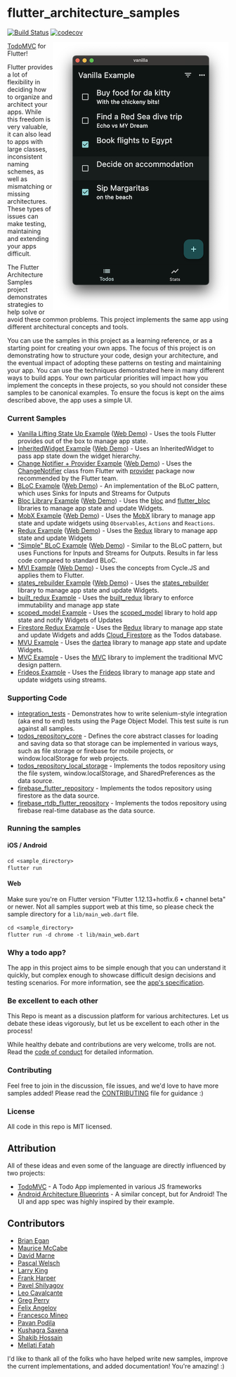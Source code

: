 # flutter_architecture_samples

[![Build Status](https://github.com/brianegan/flutter_architecture_samples/actions/workflows/static_analysis_and_tests.yml/badge.svg?branch=master)](https://github.com/brianegan/flutter_architecture_samples/actions/workflows/static_analysis_and_tests.yml)
[![codecov](https://codecov.io/gh/brianegan/flutter_architecture_samples/branch/master/graph/badge.svg)](https://codecov.io/gh/brianegan/flutter_architecture_samples)

<img align="right" src="assets/todo-list.png" alt="List of Todos Screen">

[TodoMVC](http://todomvc.com) for Flutter!

Flutter provides a lot of flexibility in deciding how to organize and architect
your apps. While this freedom is very valuable, it can also lead to apps with
large classes, inconsistent naming schemes, as well as mismatching or missing
architectures. These types of issues can make testing, maintaining and extending
your apps difficult.

The Flutter Architecture Samples project demonstrates strategies to help solve
or avoid these common problems. This project implements the same app using
different architectural concepts and tools.

You can use the samples in this project as a learning reference, or as a
starting point for creating your own apps. The focus of this project is on
demonstrating how to structure your code, design your architecture, and the
eventual impact of adopting these patterns on testing and maintaining your app.
You can use the techniques demonstrated here in many different ways to build
apps. Your own particular priorities will impact how you implement the concepts
in these projects, so you should not consider these samples to be canonical
examples. To ensure the focus is kept on the aims described above, the app uses
a simple UI.

### Current Samples

- [Vanilla Lifting State Up Example](vanilla) ([Web Demo](https://fas_vanilla.codemagic.app)) - Uses the tools Flutter provides out of the box to manage app state.
- [InheritedWidget Example](inherited_widget) ([Web Demo](https://fas_inherited_widget.codemagic.app)) - Uses an InheritedWidget to pass app state down the widget hierarchy.
- [Change Notifier + Provider Example](change_notifier_provider) ([Web Demo](https://fas_change_notifier_provider.codemagic.app)) - Uses the [ChangeNotifier](https://api.flutter.dev/flutter/foundation/ChangeNotifier-class.html) class from Flutter with [provider](https://pub.dev/packages/provider) package now recommended by the Flutter team.
- [BLoC Example](bloc_flutter) ([Web Demo](https://fas_bloc_flutter.codemagic.app)) - An implementation of the BLoC pattern, which uses Sinks for Inputs and Streams for Outputs
- [Bloc Library Example](bloc_library) ([Web Demo](https://fas_bloc_library.codemagic.app)) - Uses the [bloc](https://pub.dartlang.org/packages/bloc) and [flutter_bloc](https://pub.dartlang.org/packages/flutter_bloc) libraries to manage app state and update Widgets.
- [MobX Example](mobx) ([Web Demo](https://fas_mobx.codemagic.app)) - Uses the [MobX](https://pub.dev/packages/mobx) library to manage app state and update widgets using `Observables`, `Actions` and `Reactions`.
- [Redux Example](redux) ([Web Demo](https://fas_redux.codemagic.app)) - Uses the [Redux](https://pub.dartlang.org/packages/redux) library to manage app state and update Widgets
- ["Simple" BLoC Example](simple_bloc_flutter) ([Web Demo](https://fas_simple_bloc.codemagic.app)) - Similar to the BLoC pattern, but uses Functions for Inputs and Streams for Outputs. Results in far less code compared to standard BLoC.
- [MVI Example](mvi_flutter) ([Web Demo](https://fas_mvi.codemagic.app)) - Uses the concepts from Cycle.JS and applies them to Flutter.
- [states_rebuilder Example](states_rebuilder) ([Web Demo](https://fas_states_rebuilder.codemagic.app)) - Uses the [states_rebuilder](https://pub.dev/packages/states_rebuilder) library to manage app state and update Widgets.
- [built_redux Example](built_redux) - Uses the [built_redux](https://pub.dartlang.org/packages/built_redux) library to enforce immutability and manage app state
- [scoped_model Example](scoped_model) - Uses the [scoped_model](https://pub.dartlang.org/packages/scoped_model) library to hold app state and notify Widgets of Updates
- [Firestore Redux Example](firestore_redux) - Uses the [Redux](https://pub.dartlang.org/packages/redux) library to manage app state and update Widgets and
  adds [Cloud_Firestore](https://firebase.google.com/docs/firestore/) as the Todos database.
- [MVU Example](mvu) - Uses the [dartea](https://pub.dartlang.org/packages/dartea) library to manage app state and update Widgets.
- [MVC Example](mvc) - Uses the [MVC](https://pub.dartlang.org/packages/mvc_pattern) library to implement the traditional MVC design pattern.
- [Frideos Example](frideos_library) - Uses the [Frideos](https://pub.dartlang.org/packages/frideos) library to manage app state and update widgets using streams.

### Supporting Code

- [integration_tests](integration_tests) - Demonstrates how to write
selenium-style integration (aka end to end) tests using the Page Object Model.
This test suite is run against all samples.
- [todos_repository_core](todos_repository_core) - Defines the core abstract
classes for loading and saving data so that storage can be implemented in
various ways, such as file storage or firebase for mobile projects, or
window.localStorage for web projects.
- [todos_repository_local_storage](todos_repository_local_storage) - Implements
the todos repository using the file system, window.localStorage, and
SharedPreferences as the data source.
- [firebase_flutter_repository](firebase_flutter_repository) - Implements 
the todos repository using firestore as the data source.
- [firebase_rtdb_flutter_repository](firebase_rtdb_flutter_repository) -
Implements the todos repository using firebase real-time database as the data
source.

### Running the samples

#### iOS / Android

```
cd <sample_directory>
flutter run 
```

#### Web

Make sure you're on Flutter version "Flutter 1.12.13+hotfix.6 • channel beta" or
newer. Not all samples support web at this time, so please check the sample
directory for a `lib/main_web.dart` file.

```
cd <sample_directory>
flutter run -d chrome -t lib/main_web.dart
```

### Why a todo app?

The app in this project aims to be simple enough that you can understand it
quickly, but complex enough to showcase difficult design decisions and testing
scenarios. For more information, see the [app's specification](app_spec.md).

### Be excellent to each other

This Repo is meant as a discussion platform for various architectures. Let us
debate these ideas vigorously, but let us be excellent to each other in the
process!

While healthy debate and contributions are very welcome, trolls are not. Read
the [code of conduct](code-of-conduct.md) for detailed information.

### Contributing

Feel free to join in the discussion, file issues, and we'd love to have more
samples added! Please read the [CONTRIBUTING](CONTRIBUTING.md) file for guidance
:)

### License

All code in this repo is MIT licensed.

## Attribution

All of these ideas and even some of the language are directly influenced by two
projects:

- [TodoMVC](http://todomvc.com) - A Todo App implemented in various JS frameworks
- [Android Architecture Blueprints](https://github.com/googlesamples/android-architecture) - A similar concept, but for Android! The UI and app spec was highly inspired by their example.

## Contributors

- [Brian Egan](https://github.com/brianegan)
- [Maurice McCabe](https://github.com/mmcc007)
- [David Marne](https://github.com/davidmarne)
- [Pascal Welsch](https://github.com/passsy)
- [Larry King](https://github.com/kinggolf)
- [Frank Harper](https://github.com/franklinharper)
- [Pavel Shilyagov](https://github.com/p69)
- [Leo Cavalcante](https://github.com/leocavalcante)
- [Greg Perry](https://github.com/AndriousSolutions)
- [Felix Angelov](https://github.com/felangel)
- [Francesco Mineo](https://github.com/frideosapps)
- [Pavan Podila](https://github.com/pavanpodila)
- [Kushagra Saxena](https://github.com/kush3107)
- [Shakib Hossain](https://github.com/shakib609)
- [Mellati Fatah](https://github.com/GIfatahTH)

I'd like to thank all of the folks who have helped write new samples, improve
the current implementations, and added documentation! You're amazing! :)
